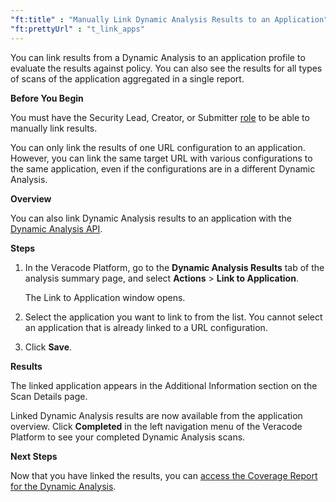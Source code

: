 ```yaml
---
"ft:title" : "Manually Link Dynamic Analysis Results to an Application"
"ft:prettyUrl" : "t_link_apps"
---
```

You can link results from a Dynamic Analysis to an application profile to evaluate the results against policy. You can also see the results for all types of scans of the application aggregated in a single report.

<p font-size="13pt"><b>Before You Begin</b></p>

You must have the Security Lead, Creator, or Submitter [role](https://docs.veracode.com/r/c_role_permissions) to be able to manually link results.

You can only link the results of one URL configuration to an application. However, you can link the same target URL with various configurations to the same application, even if the configurations are in a different Dynamic Analysis.

<p font-size="13pt"><b>Overview</b></p>

You can also link Dynamic Analysis results to an application with the [Dynamic Analysis API](https://docs.veracode.com/r/t_dynamic_linkAPI).

<p font-size="13pt"><b>Steps</b></p>

1. In the Veracode Platform, go to the **Dynamic Analysis Results** tab of the analysis summary page, and select **Actions** \> **Link to Application**.

    The Link to Application window opens.

2.  Select the application you want to link to from the list. You cannot select an application that is already linked to a URL configuration.

3.  Click **Save**.

<p font-size="13pt"><b>Results</b></p>

The linked application appears in the Additional Information section on the Scan Details page.

Linked Dynamic Analysis results are now available from the application overview. Click **Completed** in the left navigation menu of the Veracode Platform to see your completed Dynamic Analysis scans.

<p font-size="13pt"><b>Next Steps</b></p>

Now that you have linked the results, you can [access the Coverage Report for the Dynamic Analysis](https://docs.veracode.com/r/Understanding_the_DA_Coverage_Report).